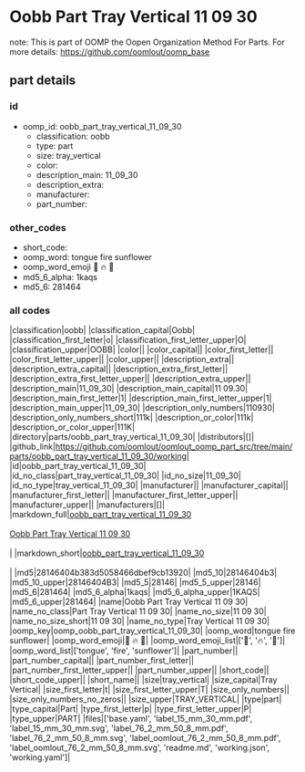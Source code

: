 # Oobb Part Tray Vertical 11 09 30  

note: This is part of OOMP the Oopen Organization Method For Parts. For more details: https://github.com/oomlout/oomp_base

##  part details





### id
* oomp_id: oobb_part_tray_vertical_11_09_30
  * classification: oobb
  * type: part
  * size: tray_vertical
  * color: 
  * description_main: 11_09_30
  * description_extra: 
  * manufacturer: 
  * part_number: 

### other_codes
* short_code: 
* oomp_word: tongue fire sunflower
* oomp_word_emoji :tongue: :fire: :sunflower:
* md5_6_alpha: 1kaqs
* md5_6: 281464

### all codes 
|classification|oobb|
|classification_capital|Oobb|
|classification_first_letter|o|
|classification_first_letter_upper|O|
|classification_upper|OOBB|
|color||
|color_capital||
|color_first_letter||
|color_first_letter_upper||
|color_upper||
|description_extra||
|description_extra_capital||
|description_extra_first_letter||
|description_extra_first_letter_upper||
|description_extra_upper||
|description_main|11_09_30|
|description_main_capital|11 09.30|
|description_main_first_letter|1|
|description_main_first_letter_upper|1|
|description_main_upper|11_09_30|
|description_only_numbers|110930|
|description_only_numbers_short|111k|
|description_or_color|111k|
|description_or_color_upper|111K|
|directory|parts/oobb_part_tray_vertical_11_09_30|
|distributors|[]|
|github_link|https://github.com/oomlout/oomlout_oomp_part_src/tree/main/parts/oobb_part_tray_vertical_11_09_30/working|
|id|oobb_part_tray_vertical_11_09_30|
|id_no_class|part_tray_vertical_11_09_30|
|id_no_size|11_09_30|
|id_no_type|tray_vertical_11_09_30|
|manufacturer||
|manufacturer_capital||
|manufacturer_first_letter||
|manufacturer_first_letter_upper||
|manufacturer_upper||
|manufacturers|[]|
|markdown_full|[oobb_part_tray_vertical_11_09_30](https://github.com/oomlout/oomlout_oomp_part_src/tree/main/parts/oobb_part_tray_vertical_11_09_30/working)<br>[](https://github.com/oomlout/oomlout_oomp_part_src/tree/main/parts/oobb_part_tray_vertical_11_09_30/working)<br>[Oobb Part Tray Vertical 11 09 30](https://github.com/oomlout/oomlout_oomp_part_src/tree/main/parts/oobb_part_tray_vertical_11_09_30/working)<br><br>|
|markdown_short|[oobb_part_tray_vertical_11_09_30](https://github.com/oomlout/oomlout_oomp_part_src/tree/main/parts/oobb_part_tray_vertical_11_09_30/working)<br><br>|
|md5|28146404b383d5058466dbef9cb13920|
|md5_10|28146404b3|
|md5_10_upper|28146404B3|
|md5_5|28146|
|md5_5_upper|28146|
|md5_6|281464|
|md5_6_alpha|1kaqs|
|md5_6_alpha_upper|1KAQS|
|md5_6_upper|281464|
|name|Oobb Part Tray Vertical 11 09 30|
|name_no_class|Part Tray Vertical 11 09 30|
|name_no_size|11 09 30|
|name_no_size_short|11 09 30|
|name_no_type|Tray Vertical 11 09 30|
|oomp_key|oomp_oobb_part_tray_vertical_11_09_30|
|oomp_word|tongue fire sunflower|
|oomp_word_emoji|:tongue: :fire: :sunflower:|
|oomp_word_emoji_list|[':tongue:', ':fire:', ':sunflower:']|
|oomp_word_list|['tongue', 'fire', 'sunflower']|
|part_number||
|part_number_capital||
|part_number_first_letter||
|part_number_first_letter_upper||
|part_number_upper||
|short_code||
|short_code_upper||
|short_name||
|size|tray_vertical|
|size_capital|Tray Vertical|
|size_first_letter|t|
|size_first_letter_upper|T|
|size_only_numbers||
|size_only_numbers_no_zeros||
|size_upper|TRAY_VERTICAL|
|type|part|
|type_capital|Part|
|type_first_letter|p|
|type_first_letter_upper|P|
|type_upper|PART|
|files|['base.yaml', 'label_15_mm_30_mm.pdf', 'label_15_mm_30_mm.svg', 'label_76_2_mm_50_8_mm.pdf', 'label_76_2_mm_50_8_mm.svg', 'label_oomlout_76_2_mm_50_8_mm.pdf', 'label_oomlout_76_2_mm_50_8_mm.svg', 'readme.md', 'working.json', 'working.yaml']|
